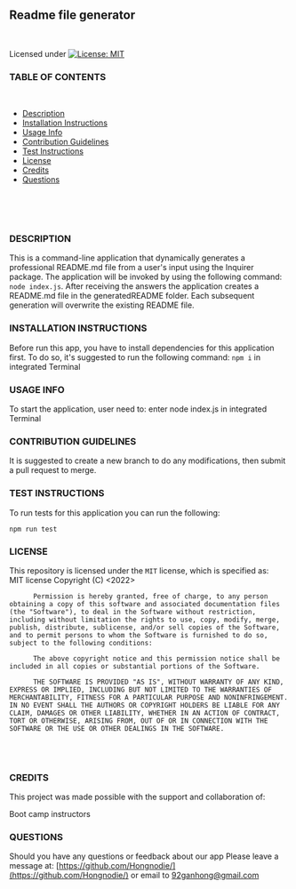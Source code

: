 <br>
  
  ##  **Readme file generator**
  <br>
  
  Licensed under [![License: MIT](https://img.shields.io/badge/License-MIT-yellow.svg)](https://opensource.org/licenses/MIT)
  <br>
    
  ###  **TABLE OF CONTENTS**
  <br>

  * [Description](#description)
  * [Installation Instructions](#installation-instructions)
  * [Usage Info](#usage-info)
  * [Contribution Guidelines](#contribution-guidelines)
  * [Test Instructions](#test-instructions)
  * [License](#license)
  * [Credits](#credits)
  * [Questions](#questions)
  <br>
  <br>
  <br>
  
  ###  **DESCRIPTION**
    
  This is a command-line application that dynamically generates a professional README.md file from a user's input using the Inquirer package. The application will be invoked by using the following command: `node index.js`. After receiving the answers the application creates a README.md file in the generatedREADME folder. Each subsequent generation will overwrite the existing README file.
  <br>

  ###  **INSTALLATION INSTRUCTIONS**
  
  Before run this app, you have to install dependencies for this application first. To do so, it's suggested to run the following command:
  `npm i`
  in integrated Terminal
  <br>

  ###  **USAGE INFO**
  
  To start the application, user need to:
  enter node index.js in integrated Terminal
  <br>

  ###  **CONTRIBUTION GUIDELINES**
    
  It is suggested to create a new branch to do any modifications, then submit a pull request to merge.
  <br>

  ###  **TEST INSTRUCTIONS**
  
  To run tests for this application you can run the following:

  `npm run test`
  <br>

  ###  **LICENSE**
 
  This repository is licensed under the `MIT` license, which is specified as: <br>
  MIT license
  Copyright (C) <2022>  <Hongnodie> <br>
  
          Permission is hereby granted, free of charge, to any person obtaining a copy of this software and associated documentation files (the "Software"), to deal in the Software without restriction, including without limitation the rights to use, copy, modify, merge, publish, distribute, sublicense, and/or sell copies of the Software, and to permit persons to whom the Software is furnished to do so, subject to the following conditions:
          
          The above copyright notice and this permission notice shall be included in all copies or substantial portions of the Software.
          
          THE SOFTWARE IS PROVIDED "AS IS", WITHOUT WARRANTY OF ANY KIND, EXPRESS OR IMPLIED, INCLUDING BUT NOT LIMITED TO THE WARRANTIES OF MERCHANTABILITY, FITNESS FOR A PARTICULAR PURPOSE AND NONINFRINGEMENT. IN NO EVENT SHALL THE AUTHORS OR COPYRIGHT HOLDERS BE LIABLE FOR ANY CLAIM, DAMAGES OR OTHER LIABILITY, WHETHER IN AN ACTION OF CONTRACT, TORT OR OTHERWISE, ARISING FROM, OUT OF OR IN CONNECTION WITH THE SOFTWARE OR THE USE OR OTHER DEALINGS IN THE SOFTWARE.
  <br>
  <br>

  ###  **CREDITS**
  
  This project was made possible with the support and collaboration of:

  Boot camp instructors
  <br>

  ###  **QUESTIONS**

  Should you have any questions or feedback about our app 
  Please leave a message at:
  [https://github.com/Hongnodie/](https://github.com/Hongnodie/) 
  or email to
  [92ganhong@gmail.com](mailto:92ganhong@gmail.com)
  <br>